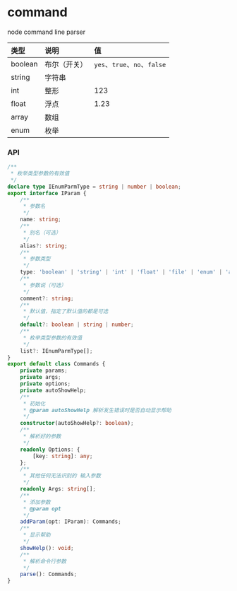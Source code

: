 # command
node command line parser

| 类型 | 说明 | 值 |
 :- | :- | :- 
| boolean | 布尔（开关） | `yes`、`true`、`no`、`false` |
| string | 字符串 | |
| int | 整形 | 123 |
| float | 浮点 | 1.23 |
| array | 数组 | |
| enum | 枚举 | |

### API

``` ts
/**
 * 枚举类型参数的有效值
 */
declare type IEnumParmType = string | number | boolean;
export interface IParam {
    /**
     * 参数名
     */
    name: string;
    /**
     * 别名（可选）
     */
    alias?: string;
    /**
     * 参数类型
     */
    type: 'boolean' | 'string' | 'int' | 'float' | 'file' | 'enum' | 'array';
    /**
     * 参数说（可选）
     */
    comment?: string;
    /**
     * 默认值，指定了默认值的都是可选
     */
    default?: boolean | string | number;
    /**
     * 枚举类型参数的有效值
     */
    list?: IEnumParmType[];
}
export default class Commands {
    private params;
    private args;
    private options;
    private autoShowHelp;
    /**
     * 初始化
     * @param autoShowHelp 解析发生错误时是否自动显示帮助
     */
    constructor(autoShowHelp?: boolean);
    /**
     * 解析好的参数
     */
    readonly Options: {
        [key: string]: any;
    };
    /**
     * 其他任何无法识别的 输入参数
     */
    readonly Args: string[];
    /**
     * 添加参数
     * @param opt
     */
    addParam(opt: IParam): Commands;
    /**
     * 显示帮助
     */
    showHelp(): void;
    /**
     * 解析命令行参数
     */
    parse(): Commands;
}
```